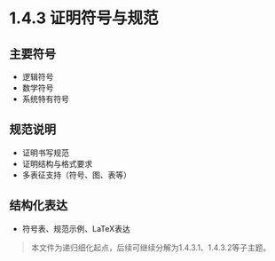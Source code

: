 # 1.4.3 证明符号与规范

## 主要符号

- 逻辑符号
- 数学符号
- 系统特有符号

## 规范说明

- 证明书写规范
- 证明结构与格式要求
- 多表征支持（符号、图、表等）

## 结构化表达

- 符号表、规范示例、LaTeX表达

> 本文件为递归细化起点，后续可继续分解为1.4.3.1、1.4.3.2等子主题。
